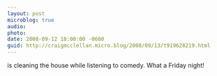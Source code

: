```yaml
---
layout: post
microblog: true
audio: 
photo: 
date: 2008-09-12 18:00:00 -0600
guid: http://craigmcclellan.micro.blog/2008/09/13/t919628219.html
---
```

is cleaning the house while listening to comedy.  What a Friday night!
